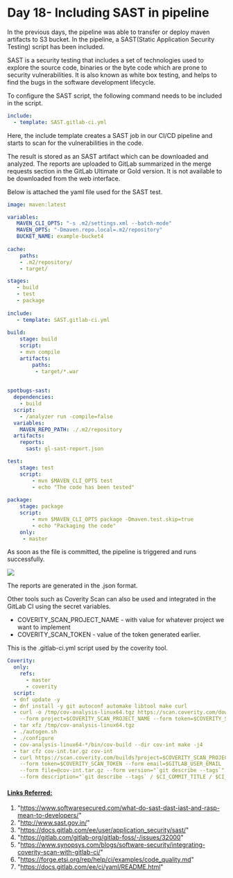 # Day 18- Including SAST in pipeline 

In the previous days, the pipeline was able to transfer or deploy maven artifacts to S3 bucket. In the pipeline, a SAST(Static Application Security Testing) script has been included. 

SAST is a security testing that includes a set of technologies used to explore the source code, binaries or the byte code which are prone to security vulnerabilities. It is also known as white box testing, and helps to find the bugs in the software development lifecycle.

To configure the SAST script, the following command needs to be included in the script.

```yaml
include:
  - template: SAST.gitlab-ci.yml
```

Here, the include template creates a SAST job in our CI/CD pipeline and starts to scan for the vulnerabilities in the code.

The result is stored as an SAST artifact which can be downloaded and analyzed. The reports are uploaded to GitLab summarized in the merge requests section in the GitLab Ultimate or Gold version. It is not available to be downloaded from the web interface.

Below is attached the yaml file used for the SAST test.

```yaml
image: maven:latest

variables:
   MAVEN_CLI_OPTS: "-s .m2/settings.xml --batch-mode"
   MAVEN_OPTS: "-Dmaven.repo.local=.m2/repository"
   BUCKET_NAME: example-bucket4        
   
cache: 
    paths:
    - .m2/repository/
    - target/

stages:
   - build
   - test
   - package
   
include:
   - template: SAST.gitlab-ci.yml
   
build:
    stage: build 
    script:   
    - mvn compile
    artifacts: 
        paths: 
         - target/*.war
         
         
spotbugs-sast:
  dependencies:
    - build
  script:
    - /analyzer run -compile=false
  variables:
    MAVEN_REPO_PATH: ./.m2/repository
  artifacts:
    reports:
      sast: gl-sast-report.json

test: 
    stage: test 
    script: 
        - mvn $MAVEN_CLI_OPTS test 
        - echo "The code has been tested" 
    
package: 
    stage: package 
    script: 
        - mvn $MAVEN_CLI_OPTS package -Dmaven.test.skip=true 
        - echo "Packaging the code" 
    only: 
     - master 
```

As soon as the file is committed, the pipeline is triggered and runs successfully.

![](images/Screenshot%20(1041).png)

The reports are generated in the .json format.

Other tools such as Coverity Scan can also be used and integrated in the GitLab CI using the secret variables.

- COVERITY_SCAN_PROJECT_NAME - with value for whatever project we want to implement
- COVERITY_SCAN_TOKEN -  value of the token generated earlier.

This is the .gitlab-ci.yml script used by the coverity tool.

```yaml
Coverity:
  only:
    refs:
      - master
      - coverity
  script:
  - dnf update -y
  - dnf install -y git autoconf automake libtool make curl
  - curl -o /tmp/cov-analysis-linux64.tgz https://scan.coverity.com/download/linux64
    --form project=$COVERITY_SCAN_PROJECT_NAME --form token=$COVERITY_SCAN_TOKEN
  - tar xfz /tmp/cov-analysis-linux64.tgz
  - ./autogen.sh
  - ./configure
  - cov-analysis-linux64-*/bin/cov-build --dir cov-int make -j4
  - tar cfz cov-int.tar.gz cov-int
  - curl https://scan.coverity.com/builds?project=$COVERITY_SCAN_PROJECT_NAME
    --form token=$COVERITY_SCAN_TOKEN --form email=$GITLAB_USER_EMAIL
    --form file=@cov-int.tar.gz --form version="`git describe --tags`"
    --form description="`git describe --tags` / $CI_COMMIT_TITLE / $CI_COMMIT_REF_NAME:$CI_PIPELINE_ID "
```



#### <u>Links Referred:</u>

1. "https://www.softwaresecured.com/what-do-sast-dast-iast-and-rasp-mean-to-developers/"
2. "http://www.sast.gov.in/"
3. "https://docs.gitlab.com/ee/user/application_security/sast/"
4. "https://gitlab.com/gitlab-org/gitlab-foss/-/issues/32000"
5. "https://www.synopsys.com/blogs/software-security/integrating-coverity-scan-with-gitlab-ci/"
6. "https://forge.etsi.org/rep/help/ci/examples/code_quality.md"
7. "https://docs.gitlab.com/ee/ci/yaml/README.html"


